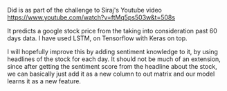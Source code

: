 Did is as part of the challenge to Siraj's Youtube video https://www.youtube.com/watch?v=ftMq5ps503w&t=508s

It predicts a google stock price from the taking into consideration past 60 days data. I have used LSTM, on Tensorflow with Keras on top.

I will hopefully improve this by adding sentiment knowledge to it, by using headlines of the stock for each day.
It should not be much of an extension, since after getting the sentiment score from the headline about the stock, we can basically just add it as a new column to out matrix and our model learns it as a new feature.
